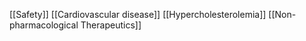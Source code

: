 [[Safety]]
[[Cardiovascular disease]]
[[Hypercholesterolemia]]
[[Non-pharmacological Therapeutics]]
